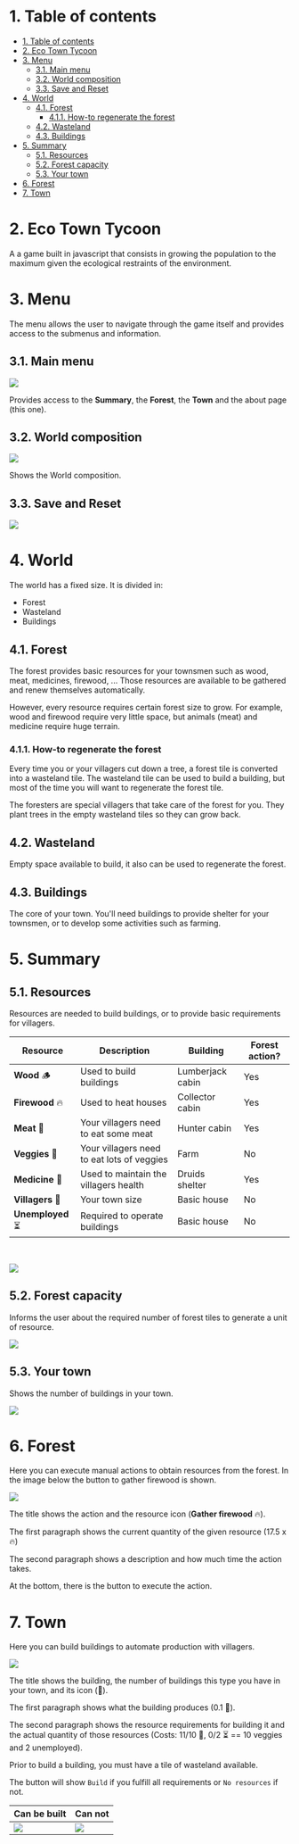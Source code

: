 # 1. Table of contents

- [1. Table of contents](#1-table-of-contents)
- [2. Eco Town Tycoon](#2-eco-town-tycoon)
- [3. Menu](#3-menu)
  - [3.1. Main menu](#31-main-menu)
  - [3.2. World composition](#32-world-composition)
  - [3.3. Save and Reset](#33-save-and-reset)
- [4. World](#4-world)
  - [4.1. Forest](#41-forest)
    - [4.1.1. How-to regenerate the forest](#411-how-to-regenerate-the-forest)
  - [4.2. Wasteland](#42-wasteland)
  - [4.3. Buildings](#43-buildings)
- [5. Summary](#5-summary)
  - [5.1. Resources](#51-resources)
  - [5.2. Forest capacity](#52-forest-capacity)
  - [5.3. Your town](#53-your-town)
- [6. Forest](#6-forest)
- [7. Town](#7-town)


# 2. Eco Town Tycoon

A a game built in javascript that consists in growing the population to the maximum given the ecological restraints of the environment.

# 3. Menu

The menu allows the user to navigate through the game itself and provides access to the submenus and information.

## 3.1. Main menu

![](img/menu-main.png)

Provides access to the **Summary**, the **Forest**, the **Town** and the about page (this one).

## 3.2. World composition

![](img/menu-world.png)

Shows the World composition.

## 3.3. Save and Reset

![](img/menu-save-reset.png)

# 4. World

The world has a fixed size. It is divided in:
* Forest
* Wasteland
* Buildings

## 4.1. Forest

The forest provides basic resources for your townsmen such as wood, meat, medicines, firewood, ... Those resources are available to be gathered and renew themselves automatically.

However, every resource requires certain forest size to grow. For example, wood and firewood require very little space, but animals (meat) and medicine require huge terrain.

### 4.1.1. How-to regenerate the forest

Every time you or your villagers cut down a tree, a forest tile is converted into a wasteland tile. The wasteland tile can be used to build a building, but most of the time you will want to regenerate the forest tile.

The foresters are special villagers that take care of the forest for you. They plant trees in the empty wasteland tiles so they can grow back.

## 4.2. Wasteland

Empty space available to build, it also can be used to regenerate the forest.

## 4.3. Buildings

The core of your town. You'll need buildings to provide shelter for your townsmen, or to develop some activities such as farming.

# 5. Summary

## 5.1. Resources

Resources are needed to build buildings, or to provide basic requirements for villagers.

| Resource | Description | Building | Forest action? |
| --- | ---- | --- | -- |
| **Wood** 🪵 | Used to build buildings | Lumberjack cabin | Yes |
| **Firewood** 🔥 | Used to heat houses | Collector cabin | Yes |
| **Meat** 🥩 | Your villagers need to eat some meat | Hunter cabin | Yes |
| **Veggies** 🥦 | Your villagers need to eat lots of veggies | Farm | No |
| **Medicine** 💊 | Used to maintain the villagers health | Druids shelter | Yes |
| **Villagers** 👤 | Your town size | Basic house | No |
| **Unemployed** ⏳ | Required to operate buildings | Basic house | No |

<br>

![](img/summary-resources.png)

## 5.2. Forest capacity

Informs the user about the required number of forest tiles to generate a unit of resource.

![](img/summary-forest.png)

## 5.3. Your town

Shows the number of buildings in your town.

![](img/summary-town.png)

# 6. Forest

Here you can execute manual actions to obtain resources from the forest. In the image below the button to gather firewood is shown.

![](img/forest-firewood.png)

The title shows the action and the resource icon (**Gather firewood** 🔥).

The first paragraph shows the current quantity of the given resource (17.5 x 🔥)

The second paragraph shows a description and how much time the action takes.

At the bottom, there is the button to execute the action.

# 7. Town

Here you can build buildings to automate production with villagers.

![](img/town-farm.png)

The title shows the building, the number of buildings this type you have in your town, and its icon (🌾).

The first paragraph shows what the building produces (0.1 🥦).

The second paragraph shows the resource requirements for building it and the actual quantity of those resources (Costs: 11/10 🥦, 0/2 ⏳ == 10 veggies and 2 unemployed).

Prior to build a building, you must have a tile of wasteland available.

The button will show `Build` if you fulfill all requirements or `No resources` if not.

| Can be built | Can not |
| -- | -- |
| ![](img/town-build-button.png) | ![](img/town-no-res-button.png) |

